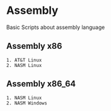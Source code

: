 # Assembly

Basic Scripts about assembly language

## Assembly x86

    1. AT&T Linux
    2. NASM Linux

## Assembly x86_64

    1. NASM Linux
    2. NASM Windows

